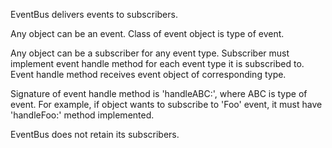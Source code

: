 EventBus delivers events to subscribers.

Any object can be an event. Class of event object is type of event.

Any object can be a subscriber for any event type.
Subscriber must implement event handle method for each event type it is subscribed to.
Event handle method receives event object of corresponding type.

Signature of event handle method is 'handleABC:', where ABC is type of event.
For example, if object wants to subscribe to 'Foo' event, it must have 'handleFoo:' method implemented.

EventBus does not retain its subscribers.